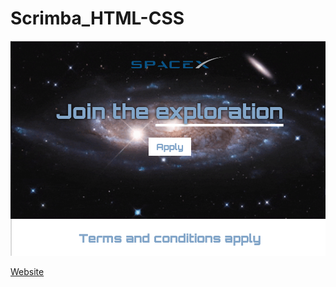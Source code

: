 # Scrimba_HTML-CSS


![Built a Space Exploration Main Page ](images/SpaceExploration.png)

[Website](https://jacksondynamics.github.io/Scrimba_HTML-CSS/)
